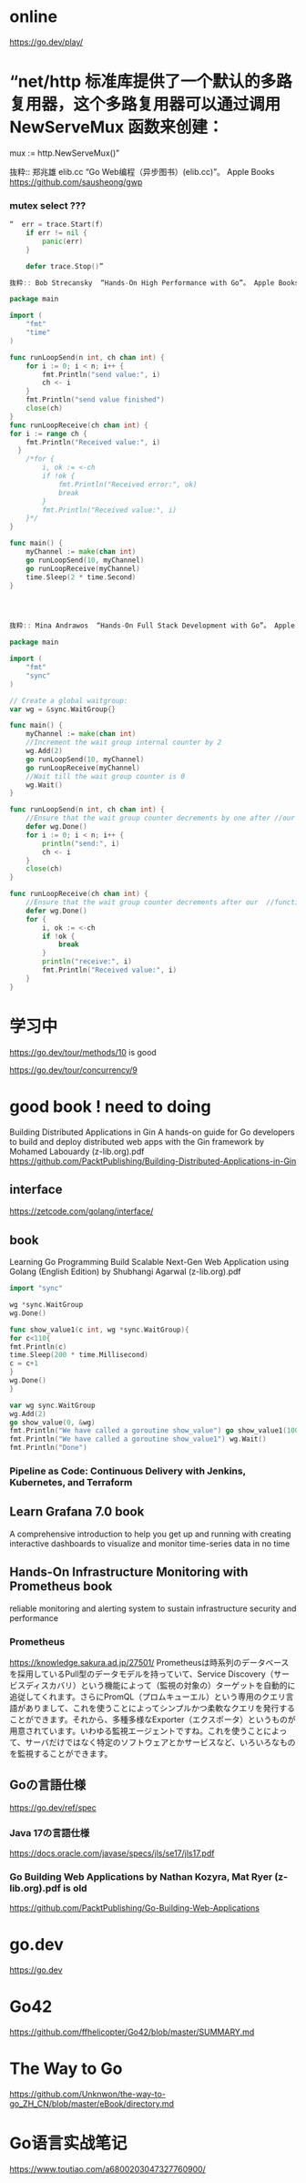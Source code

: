 # online
https://go.dev/play/

# “net/http 标准库提供了一个默认的多路复用器，这个多路复用器可以通过调用NewServeMux 函数来创建：
mux := http.NewServeMux()”

抜粋:: 郑兆雄 elib.cc  “Go Web编程（异步图书）(elib.cc)”。 Apple Books  
https://github.com/sausheong/gwp


### mutex select ???

```go
“  err = trace.Start(f)
    if err != nil {
        panic(err)
    } 

    defer trace.Stop()”

抜粋:: Bob Strecansky  “Hands-On High Performance with Go”。 Apple Books  

package main

import (
	"fmt"
	"time"
)

func runLoopSend(n int, ch chan int) {
	for i := 0; i < n; i++ {
		fmt.Println("send value:", i)
		ch <- i
	}
	fmt.Println("send value finished")
	close(ch)
}
func runLoopReceive(ch chan int) {
for i := range ch {
    fmt.Println("Received value:", i)
  }
	/*for {
		i, ok := <-ch
		if !ok {
			fmt.Println("Received error:", ok)
			break
		}
		fmt.Println("Received value:", i)
	}*/
}

func main() {
	myChannel := make(chan int)
	go runLoopSend(10, myChannel)
	go runLoopReceive(myChannel)
	time.Sleep(2 * time.Second)
}




抜粋:: Mina Andrawos  “Hands-On Full Stack Development with Go”。 Apple Books  
```

```go
package main

import (
	"fmt"
	"sync"
)

// Create a global waitgroup:
var wg = &sync.WaitGroup{}

func main() {
	myChannel := make(chan int)
	//Increment the wait group internal counter by 2
	wg.Add(2)
	go runLoopSend(10, myChannel)
	go runLoopReceive(myChannel)
	//Wait till the wait group counter is 0
	wg.Wait()
}

func runLoopSend(n int, ch chan int) {
	//Ensure that the wait group counter decrements by one after //our function exits
	defer wg.Done()
	for i := 0; i < n; i++ {
		println("send:", i)
		ch <- i
	}
	close(ch)
}

func runLoopReceive(ch chan int) {
	//Ensure that the wait group counter decrements after our  //function exits
	defer wg.Done()
	for {
		i, ok := <-ch
		if !ok {
			break
		}
		println("receive:", i)
		fmt.Println("Received value:", i)
	}
}
```

# 学习中
https://go.dev/tour/methods/10  is good

https://go.dev/tour/concurrency/9

# good book !  need to doing
Building Distributed Applications in Gin A hands-on guide for Go developers to build and deploy distributed web apps with the Gin framework by Mohamed Labouardy (z-lib.org).pdf
https://github.com/PacktPublishing/Building-Distributed-Applications-in-Gin

## interface
https://zetcode.com/golang/interface/

## book
Learning Go Programming Build Scalable Next-Gen Web Application using Golang (English Edition) by Shubhangi Agarwal (z-lib.org).pdf
```go
import "sync"

wg *sync.WaitGroup
wg.Done()

func show_value1(c int, wg *sync.WaitGroup){
for c<110{
fmt.Println(c)
time.Sleep(200 * time.Millisecond)
c = c+1
}
wg.Done()
}

var wg sync.WaitGroup
wg.Add(2)
go show_value(0, &wg)
fmt.Println("We have called a goroutine show_value") go show_value1(100, &wg)
fmt.Println("We have called a goroutine show_value1") wg.Wait()
fmt.Println("Done")
```

### Pipeline as Code: Continuous Delivery with Jenkins, Kubernetes, and Terraform

## Learn Grafana 7.0 book
A comprehensive introduction to help you get up and running with creating interactive dashboards to visualize and monitor time-series data in no time


## Hands-On Infrastructure Monitoring with Prometheus  book
 reliable monitoring and alerting system to sustain infrastructure security and performance
 
 ### Prometheus
 https://knowledge.sakura.ad.jp/27501/
 Prometheusは時系列のデータベースを採用しているPull型のデータモデルを持っていて、Service Discovery（サービスディスカバリ）という機能によって（監視の対象の）ターゲットを自動的に追従してくれます。さらにPromQL（プロムキューエル）という専用のクエリ言語がありまして、これを使うことによってシンプルかつ柔軟なクエリを発行することができます。それから、多種多様なExporter（エクスポータ）というものが用意されています。いわゆる監視エージェントですね。これを使うことによって、サーバだけではなく特定のソフトウェアとかサービスなど、いろいろなものを監視することができます。

## Goの言語仕様
https://go.dev/ref/spec

### Java 17の言語仕様
https://docs.oracle.com/javase/specs/jls/se17/jls17.pdf

### Go Building Web Applications by Nathan Kozyra, Mat Ryer (z-lib.org).pdf is old

https://github.com/PacktPublishing/Go-Building-Web-Applications



# go.dev 
https://go.dev

# Go42
https://github.com/ffhelicopter/Go42/blob/master/SUMMARY.md

# The Way to Go
https://github.com/Unknwon/the-way-to-go_ZH_CN/blob/master/eBook/directory.md


# Go语言实战笔记
https://www.toutiao.com/a6800203047327760900/
